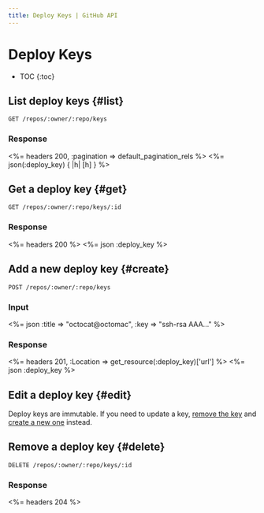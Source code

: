 ```yaml
---
title: Deploy Keys | GitHub API
---
```


# Deploy Keys

* TOC
{:toc}

## List deploy keys {#list}

    GET /repos/:owner/:repo/keys

### Response

<%= headers 200, :pagination => default_pagination_rels %>
<%= json(:deploy_key) { |h| [h] } %>

## Get a deploy key {#get}

    GET /repos/:owner/:repo/keys/:id

### Response

<%= headers 200 %>
<%= json :deploy_key %>

## Add a new deploy key {#create}

    POST /repos/:owner/:repo/keys

### Input

<%= json :title => "octocat@octomac", :key => "ssh-rsa AAA..." %>

### Response

<%= headers 201, :Location => get_resource(:deploy_key)['url'] %>
<%= json :deploy_key %>

## Edit a deploy key {#edit}

Deploy keys are immutable. If you need to update a key, [remove the
key](#delete) and [create a new one](#create) instead.

## Remove a deploy key {#delete}

    DELETE /repos/:owner/:repo/keys/:id

### Response

<%= headers 204 %>
